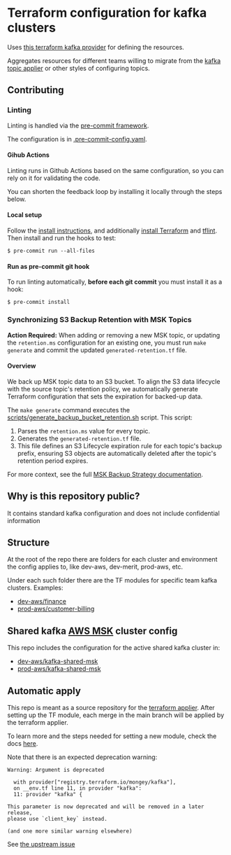 # Terraform configuration for kafka clusters

Uses [this terraform kafka provider](https://registry.terraform.io/providers/Mongey/kafka/latest/docs) for defining the resources.

Aggregates resources for different teams willing to migrate from the [kafka topic applier](https://github.com/utilitywarehouse/kafka-topic-applier) or other styles of configuring topics.

## Contributing

### Linting
Linting is handled via the [pre-commit framework](https://pre-commit.com/). 

The configuration is in [.pre-commit-config.yaml](.pre-commit-config.yaml).

#### Gihub Actions
Linting runs in Github Actions based on the same configuration, so you can rely on it for validating the code.

You can shorten the feedback loop by installing it locally through the steps below.

#### Local setup
Follow the [install instructions](https://pre-commit.com/#install), and additionally [install Terraform](https://developer.hashicorp.com/terraform/install) and [tflint](https://github.com/terraform-linters/tflint?tab=readme-ov-file#installation). 
Then install and run the hooks to test:

``` console
$ pre-commit run --all-files
```
#### Run as pre-commit git hook
To run linting automatically, **before each git commit** you must install it as a hook:
``` console
$ pre-commit install
```

### Synchronizing S3 Backup Retention with MSK Topics

**Action Required:** When adding or removing a new MSK topic, or updating the `retention.ms` configuration for an existing one, you must run `make generate` and commit the updated `generated-retention.tf` file.

#### Overview

We back up MSK topic data to an S3 bucket. To align the S3 data lifecycle with the source topic's retention policy, we automatically generate Terraform configuration that sets the expiration for backed-up data.

The `make generate` command executes the [scripts/generate_backup_bucket_retention.sh](scripts/generate_backup_bucket_retention.sh) script. This script:
1.  Parses the `retention.ms` value for every topic.
2.  Generates the `generated-retention.tf` file.
3.  This file defines an S3 Lifecycle expiration rule for each topic's backup prefix, ensuring S3 objects are automatically deleted after the topic's retention period expires.

For more context, see the full [MSK Backup Strategy documentation](https://github.com/utilitywarehouse/documentation/blob/master/infra/operational/msk-ops.md#msk-data-backup).

## Why is this repository public?
It contains standard kafka configuration and does not include confidential information

## Structure
At the root of the repo there are folders for each cluster and environment the config applies to, like dev-aws, dev-merit, prod-aws, etc.

Under each such folder there are the TF modules for specific team kafka clusters. 
Examples: 
- [dev-aws/finance](dev-aws/finance) 
- [prod-aws/customer-billing](prod-aws/customer-billing)

## Shared kafka [AWS MSK](https://aws.amazon.com/msk/) cluster config

This repo includes the configuration for the active shared kafka cluster in:
- [dev-aws/kafka-shared-msk](dev-aws/kafka-shared-msk)
- [prod-aws/kafka-shared-msk](prod-aws/kafka-shared-msk)


## Automatic apply
This repo is meant as a source repository for the [terraform applier](https://github.com/utilitywarehouse/terraform-applier).
After setting up the TF module, each merge in the main branch will be applied by the terraform applier.

To learn more and the steps needed for setting a new module, check the docs [here](https://github.com/utilitywarehouse/documentation/blob/master/infra/using-terraform-applier.md).

Note that there is an expected deprecation warning:

    Warning: Argument is deprecated
    
      with provider["registry.terraform.io/mongey/kafka"],
      on __env.tf line 11, in provider "kafka":
      11: provider "kafka" {
    
    This parameter is now deprecated and will be removed in a later release,
    please use `client_key` instead.
    
    (and one more similar warning elsewhere)

See [the upstream
issue](https://github.com/Mongey/terraform-provider-kafka/issues/108)
